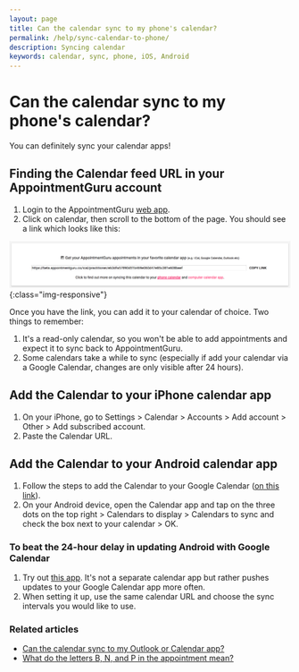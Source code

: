 ```yaml
---
layout: page
title: Can the calendar sync to my phone's calendar?
permalink: /help/sync-calendar-to-phone/
description: Syncing calendar
keywords: calendar, sync, phone, iOS, Android
---
```


# Can the calendar sync to my phone's calendar?

You can definitely sync your calendar apps!

## Finding the Calendar feed URL in your AppointmentGuru account

1. Login to the AppointmentGuru [web app](https://portal.appointmentguru.co).
2. Click on calendar, then scroll to the bottom of the page. You should see a link which looks like this:

![Calendar-subscribe-link](/help/images/calendar/calendar-subscribe-link.png){:class="img-responsive"}

Once you have the link, you can add it to your calendar of choice. Two things to remember:

1. It's a read-only calendar, so you won't be able to add appointments and expect it to sync back to AppointmentGuru.
2. Some calendars take a while to sync (especially if add your calendar via a Google Calendar, changes are only visible after 24 hours).

## Add the Calendar to your iPhone calendar app

1. On your iPhone, go to Settings > Calendar > Accounts > Add account > Other > Add subscribed account.
2. Paste the Calendar URL.

## Add the Calendar to your Android calendar app

1. Follow the steps to add the Calendar to your Google Calendar ([on this link](/help/sync-calendar-to-app)).
2. On your Android device, open the Calendar app and tap on the three dots on the top right > Calendars to display > Calendars to sync and check the box next to your calendar > OK.

### To beat the 24-hour delay in updating Android with Google Calendar

1. Try out [this app](https://play.google.com/store/apps/details?id=com.kenfenheuer.ICALSync). It's not a separate calendar app but rather pushes updates to your Google Calendar app more often.
2. When setting it up, use the same calendar URL and choose the sync intervals you would like to use.

### Related articles

* [Can the calendar sync to my Outlook or Calendar app?](/help/sync-calendar-to-app)
* [What do the letters B, N, and P in the appointment mean?](/help/appointment-status)
